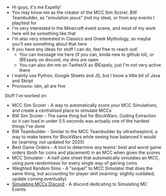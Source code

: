 - Hi guys, it's me Expelly!
- You may know me as the creator of the MCC Sim Scorer, BW Teambuilder, as "simulation jesus" (not my idea), or from any events I play/test for
- I'm very interested in the Minecraft event scene, and most of my work here will be something like that
- I'm also very interested in Classics and Greek Mythology, so maybe you'll see something about that here
- If you have any ideas for stuff I can do, feel free to reach out!
  - You can message me here (if you can, kinda new to github lol), or @Expely on discord, my dms are open
  - You can also dm me on Twitter/X as @Expely, just I'm not very active there
- I mainly use Python, Google Sheets and JS, but I know a little bit of Java and Skript
- Pronouns: idm, all are fine

Stuff I've worked on:
- MCC Sim Scorer - A way to automatically score your MCC Simulations, and create a centralised place to simulate MCCs
- BW Sim Scorer - The same thing but for BlockWars. Coding Extraction so it can load in under 0.5 seconds was actually one of the hardest things I've done
- BW Teambuilder - Similar to the MCC Teambuilder by ultrasheeplord, a way to make teams for BlockWars while seeing how balanced it would be (warning: not updated for 2025)
- Best Game Orders - A tool to determine any teams' best and worst game orders (both for coins and placement) in an MCC when given the scores
- MCC Simulator - A half-joke sheet that automatically simulates an MCC, using pure randomness for every single way of gaining coins
- Weighted Random Sims - A "sequel" to MCC Simulator that does the same thing, but accounting for player skill (warning: slightly outdated, update coming eventually)
- [Simulating MCCs Discord](https://discord.com/invite/eEx3x3UafZ "Discord Link") - A discord dedicating to Simulating MC Events

<!---
Expellyy/Expellyy is a ✨ special ✨ repository because its `README.md` (this file) appears on your GitHub profile.
You can click the Preview link to take a look at your changes.
--->
